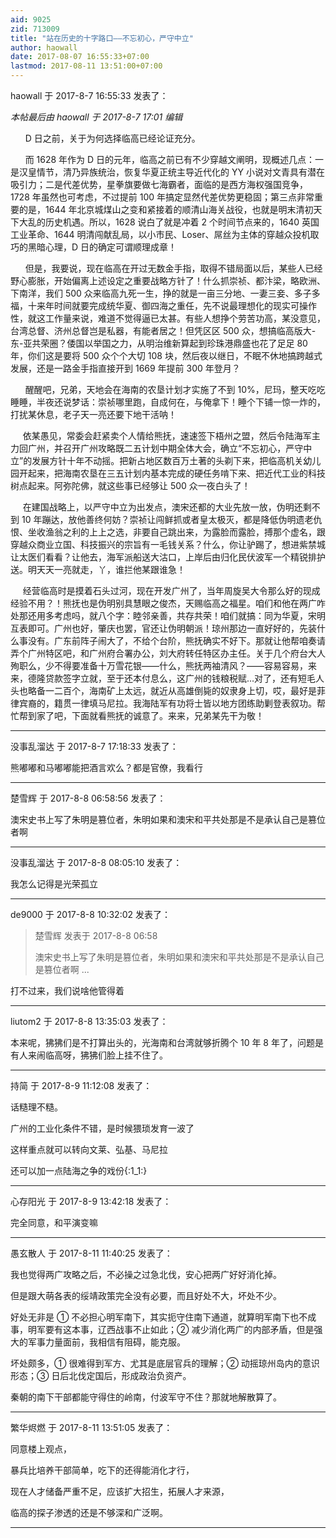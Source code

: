 ```yaml
---
aid: 9025
zid: 713009
title: "站在历史的十字路口——不忘初心，严守中立"
author: haowall
date: 2017-08-07 16:55:33+07:00
lastmod: 2017-08-11 13:51:00+07:00
---
```


haowall 于 2017-8-7 16:55:33 发表了：

_本帖最后由 haowall 于 2017-8-7 17:01 编辑_

&nbsp; &nbsp;&nbsp; &nbsp;D 日之前，关于为何选择临高已经论证充分。

&nbsp; &nbsp;&nbsp; &nbsp;而 1628 年作为 D 日的元年，临高之前已有不少穿越文阐明，现概述几点：一是汉皇情节，清乃异族统治，恢复华夏正统主导近代化的 YY 小说对文青具有潜在吸引力；二是代差优势，星拳旗要做七海霸者，面临的是西方海权强国竞争，1728 年虽然也可考虑，不过提前 100 年搞定显然代差优势更稳固；第三点非常重要的是，1644 年北京城煤山之变和紧接着的顺清山海关战役，也就是明末清初天下大乱的历史机遇。所以，1628 说白了就是冲着 2 个时间节点来的，1640 英国工业革命、1644 明清闯献乱局，以小市民、Loser、屌丝为主体的穿越众投机取巧的黑暗心理，D 日的确定可谓顺理成章！

&nbsp; &nbsp;&nbsp; &nbsp;但是，我要说，现在临高在开过无数金手指，取得不错局面以后，某些人已经野心膨胀，开始偏离上述设定之重要战略方针了！什么抓崇祯、都汴梁，略欧洲、下南洋，我们 500 众来临高九死一生，挣的就是一亩三分地、一妻三妾、多子多福，十来年时间就要完成统华夏、御四海之重任，先不说最理想化的现实可操作性，就这工作量来说，难道不觉得逼已太甚。有些人想挣个劳苦功高，某没意见，台湾总督、济州总督岂是私器，有能者居之！但凭区区 500 众，想搞临高版大-东-亚共荣圈？倭国以举国之力，从明治维新算起到珍珠港鼎盛也花了足足 80 年，你们这是要将 500 众个个大切 108 块，然后夜以继日，不眠不休地搞跨越式发展，还是一路金手指直接开到 1669 年提前 300 年登月？

&nbsp; &nbsp;&nbsp; &nbsp;醒醒吧，兄弟，天地会在海南的农垦计划才实施了不到 10%，尼玛，整天吃吃睡睡，半夜还说梦话：崇祯哪里跑，自成何在，与俺拿下！睡个下铺一惊一炸的，打扰某休息，老子天一亮还要下地干活呐！

&nbsp; &nbsp;&nbsp;&nbsp;依某愚见，常委会赶紧卖个人情给熊抚，速速签下梧州之盟，然后令陆海军主力回广州，并召开广州攻略既二五计划中期全体大会，确立“不忘初心，严守中立”的发展方针十年不动摇。把新占地区数百万土著的头剃下来，把临高机关幼儿园开起来，把海南农垦在三五计划内基本完成的硬任务啃下来、把近代工业的科技树点起来。阿弥陀佛，就这些事已经够让 500 众一夜白头了！

&nbsp; &nbsp;&nbsp;&nbsp;在建国战略上，以严守中立为出发点，澳宋还都的大业先放一放，伪明还剩不到 10 年蹦达，放他善终何妨？崇祯让闯鲜抓或者皇太极灭，都是降低伪明遗老仇恨、坐收渔翁之利的上上之选，非要自己跳出来，为露脸而露脸，搏那个虚名，跟穿越众商业立国、科技振兴的宗旨有一毛钱关系？什么，你让驴踢了，想进紫禁城让太医们看看？让他去，海军派船送大沽口，上岸后由归化民伏波军一个精锐排护送。明天天一亮就走，丫，谁拦他某跟谁急！

&nbsp; &nbsp;&nbsp;&nbsp;经营临高时是摸着石头过河，现在开发广州了，当年周旋吴大令那么好的现成经验不用？！熊抚也是伪明别具慧眼之俊杰，天赐临高之福星。咱们和他在两广咋处那还用多考虑吗，就八个字：睦邻亲善，共存共荣！咱们就搞：同为华夏，宋明互表即可。广州也好，肇庆也罢，官还让伪明朝派！琼州那边一直好好的，先装什么事没有。广东前阵子闹大了，不给个台阶，熊抚确实不好下。那就让他帮咱奏请弄个广州特区吧，和广州府合署办公，刘大府转任特区办主任。关于几个府台大人殉职么，少不得要准备十万雪花银——什么，熊抚两袖清风？——容易容易，来来，德隆贷款签字立就，至于还本付息么，这广州的钱粮税赋...对了，还有短毛人头也略备一二百个，海南矿上太远，就近从高雄倒毙的奴隶身上切，哎，最好是菲律宾裔的，籍贯一律填马尼拉。我海陆军有功将士皆以地方团练助剿登表叙功。帮忙帮到家了吧，下面就看熊抚的诚意了。来来，兄弟某先干为敬！

---

没事乱溜达 于 2017-8-7 17:18:33 发表了：

熊嘟嘟和马嘟嘟能把酒言欢么？都是官僚，我看行

---

楚雪辉 于 2017-8-8 06:58:56 发表了：

澳宋史书上写了朱明是篡位者，朱明如果和澳宋和平共处那是不是承认自己是篡位者啊

---

没事乱溜达 于 2017-8-8 08:05:10 发表了：

我怎么记得是光荣孤立

---

de9000 于 2017-8-8 10:32:02 发表了：

> 楚雪辉 发表于 2017-8-8 06:58
>
> 澳宋史书上写了朱明是篡位者，朱明如果和澳宋和平共处那是不是承认自己是篡位者啊 ...

打不过来，我们说啥他管得着

---

liutom2 于 2017-8-8 13:35:03 发表了：

本来呢，狒狒们是不打算出头的，光海南和台湾就够折腾个 10 年 8 年了，问题是有人来闹临高呀，狒狒们脸上挂不住了。

---

持简 于 2017-8-9 11:12:08 发表了：

话糙理不糙。

广州的工业化条件不错，是时候猥琐发育一波了

这样重点就可以转向文莱、弘基、马尼拉

还可以加一点陆海之争的戏份{:1_1:}

---

心存阳光 于 2017-8-9 13:42:18 发表了：

完全同意，和平演变嘛

---

愚玄散人 于 2017-8-11 11:40:25 发表了：

我也觉得两广攻略之后，不必操之过急北伐，安心把两广好好消化掉。

但是跟大萌各表的绥靖政策完全没有必要，而且好处不大，坏处不少。

好处无非是 ① 不必担心明军南下，其实扼守住南下通道，就算明军南下也不成事，明军要有这本事，辽西战事不止如此；② 减少消化两广的内部矛盾，但是强大的军事力量面前，我相信有阻碍，能克服。

坏处颇多，① 很难得到军方、尤其是底层官兵的理解；② 动摇琼州岛内的意识形态；③ 日后北伐定国后，形成政治负资产。

秦朝的南下干部都能守得住的岭南，付波军守不住？那就地解散算了。

---

繁华烬燃 于 2017-8-11 13:51:05 发表了：

同意楼上观点，

暴兵比培养干部简单，吃下的还得能消化才行，

现在人才储备严重不足，应该扩大招生，拓展人才来源，

临高的探子渗透的还是不够深和广泛啊。

---
